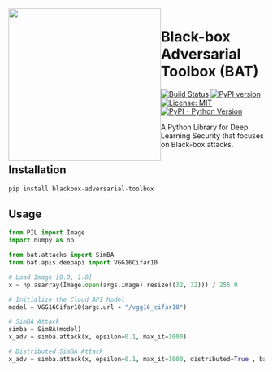 <img src="https://bat.wuhanstudio.uk/images/bat.png" width=300px style="float: left;" >

# Black-box Adversarial Toolbox (BAT)

[![Build Status](https://app.travis-ci.com/wuhanstudio/blackbox-adversarial-toolbox.svg?branch=master)](https://app.travis-ci.com/wuhanstudio/blackbox-adversarial-toolbox)
[![PyPI version](https://badge.fury.io/py/blackbox-adversarial-toolbox.svg)](https://badge.fury.io/py/blackbox-adversarial-toolbox)
[![License: MIT](https://img.shields.io/badge/License-MIT-yellow.svg)](https://opensource.org/licenses/MIT)
[![PyPI - Python Version](https://img.shields.io/pypi/pyversions/blackbox-adversarial-toolbox)](https://pypi.org/project/blackbox-adversarial-toolbox/)

A Python Library for Deep Learning Security that focuses on Black-box attacks.

## Installation

```python
pip install blackbox-adversarial-toolbox
```



## Usage



```python
from PIL import Image
import numpy as np

from bat.attacks import SimBA
from bat.apis.deepapi import VGG16Cifar10

# Load Image [0.0, 1.0]
x = np.asarray(Image.open(args.image).resize((32, 32))) / 255.0

# Initialize the Cloud API Model
model = VGG16Cifar10(args.url + "/vgg16_cifar10")

# SimBA Attack
simba = SimBA(model)
x_adv = simba.attack(x, epsilon=0.1, max_it=1000)

# Distributed SimBA Attack
x_adv = simba.attack(x, epsilon=0.1, max_it=1000, distributed=True , batch=50, max_workers=10)

```

